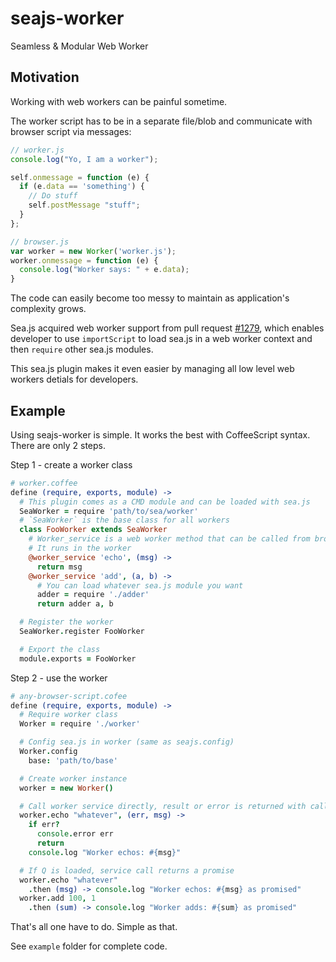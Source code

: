 # seajs-worker

Seamless & Modular Web Worker

## Motivation

Working with web workers can be painful sometime.

The worker script has to be in a separate file/blob
and communicate with browser script via messages:

```js
// worker.js
console.log("Yo, I am a worker");

self.onmessage = function (e) {
  if (e.data == 'something') {
    // Do stuff
    self.postMessage "stuff";  
  }
};
```

```js
// browser.js
var worker = new Worker('worker.js');
worker.onmessage = function (e) {
  console.log("Worker says: " + e.data);
}
```

The code can easily become too messy to maintain as application's complexity grows.

Sea.js acquired web worker support from pull request [#1279](https://github.com/seajs/seajs/pull/1279),
which enables developer to use `importScript` to load sea.js in a web worker context and then `require`
other sea.js modules.

This sea.js plugin makes it even easier by managing all low level web workers detials for developers.

## Example

Using seajs-worker is simple. It works the best with CoffeeScript syntax. There are only 2 steps.

Step 1 - create a worker class

```coffee
# worker.coffee
define (require, exports, module) ->
  # This plugin comes as a CMD module and can be loaded with sea.js
  SeaWorker = require 'path/to/sea/worker'
  # `SeaWorker` is the base class for all workers
  class FooWorker extends SeaWorker
    # Worker_service is a web worker method that can be called from browser side
    # It runs in the worker
    @worker_service 'echo', (msg) ->
      return msg
    @worker_service 'add', (a, b) ->
      # You can load whatever sea.js module you want
      adder = require './adder'
      return adder a, b

  # Register the worker
  SeaWorker.register FooWorker

  # Export the class
  module.exports = FooWorker
```

Step 2 - use the worker

```coffee
# any-browser-script.cofee
define (require, exports, module) ->
  # Require worker class
  Worker = require './worker'

  # Config sea.js in worker (same as seajs.config)
  Worker.config
    base: 'path/to/base'

  # Create worker instance
  worker = new Worker()

  # Call worker service directly, result or error is returned with callback
  worker.echo "whatever", (err, msg) ->
    if err?
      console.error err
      return
    console.log "Worker echos: #{msg}"

  # If Q is loaded, service call returns a promise
  worker.echo "whatever"
    .then (msg) -> console.log "Worker echos: #{msg} as promised"
  worker.add 100, 1
    .then (sum) -> console.log "Worker adds: #{sum} as promised"
```

That's all one have to do. Simple as that.

See `example` folder for complete code.
